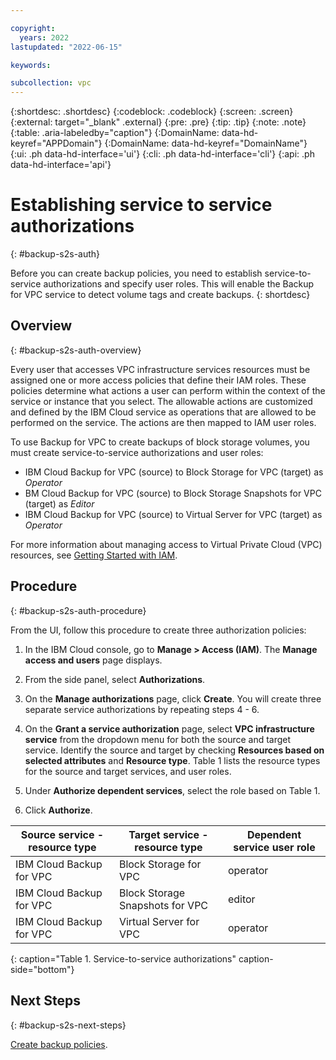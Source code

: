 ```yaml
---

copyright:
  years: 2022
lastupdated: "2022-06-15"

keywords:

subcollection: vpc
---
```


{:shortdesc: .shortdesc}
{:codeblock: .codeblock}
{:screen: .screen}
{:external: target="_blank" .external}
{:pre: .pre}
{:tip: .tip}
{:note: .note}
{:table: .aria-labeledby="caption"}
{:DomainName: data-hd-keyref="APPDomain"}
{:DomainName: data-hd-keyref="DomainName"}
{:ui: .ph data-hd-interface='ui'}
{:cli: .ph data-hd-interface='cli'}
{:api: .ph data-hd-interface='api'}


# Establishing service to service authorizations
{: #backup-s2s-auth}

Before you can create backup policies, you need to establish service-to-service authorizations and specify user roles. This will enable the Backup for VPC service to detect volume tags and create backups.
{: shortdesc}

## Overview
{: #backup-s2s-auth-overview}

Every user that accesses VPC infrastructure services resources must be assigned one or more access policies that define their IAM roles. These policies determine what actions a user can perform within the context of the service or instance that you select. The allowable actions are customized and defined by the IBM Cloud service as operations that are allowed to be performed on the service. The actions are then mapped to IAM user roles.

To use Backup for VPC to create backups of block storage volumes, you must create service-to-service authorizations and user roles:

* IBM Cloud Backup for VPC (source) to Block Storage for VPC (target) as _Operator_
* BM Cloud Backup for VPC (source)  to Block Storage Snapshots for VPC (target) as _Editor_
* IBM Cloud Backup for VPC (source) to  Virtual Server for VPC (target) as _Operator_

For more information about managing access to Virtual Private Cloud (VPC) resources, see [Getting Started with IAM](/docs/vpc?topic=vpc-iam-getting-started&interface=ui).

## Procedure
{: #backup-s2s-auth-procedure}

From the UI, follow this procedure to create three authorization policies:

1. In the IBM Cloud console, go to **Manage > Access (IAM)**. The **Manage access and users** page displays.

2. From the side panel, select **Authorizations**.

3. On the **Manage authorizations** page, click **Create**. You will create three separate service authorizations by repeating steps 4 - 6.

4. On the **Grant a service authorization** page, select **VPC infrastructure service** from the dropdown menu for both the source and target service. Identify the source and target by checking **Resources based on selected attributes**
and **Resource type**. Table 1 lists the resource types for the source and target services, and user roles.

5. Under **Authorize dependent services**, select the role based on Table 1.

6. Click **Authorize**.

| Source service - resource type | Target service - resource type | Dependent service user role |
|----------------|----------------|-----------|
| IBM Cloud Backup for VPC | Block Storage for VPC | operator |
| IBM Cloud Backup for VPC | Block Storage Snapshots for VPC | editor |
| IBM Cloud Backup for VPC | Virtual Server for VPC | operator |
{: caption="Table 1. Service-to-service authorizations" caption-side="bottom"}

## Next Steps
{: #backup-s2s-next-steps}

[Create backup policies](/docs/vpc?topic=vpc-backup-policy-create).
